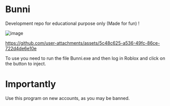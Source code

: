 # Bunni
Development repo for educational purpose only (Made for fun) !

![image](https://github.com/user-attachments/assets/b9662024-2467-4718-85d4-4d936ce3f038)


https://github.com/user-attachments/assets/5c48c625-a536-49fc-86ce-722d4de6e10e



To use you need to run the file Bunni.exe and then log in Roblox and click on the button to inject.

# Importantly

Use this program on new accounts, as you may be banned.
